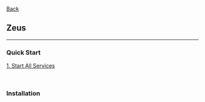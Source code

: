 [Back](../../README.md)

## Zeus

<hr>

### Quick Start

[1. Start All Services](start_all_services.md)

&nbsp;

### Installation




